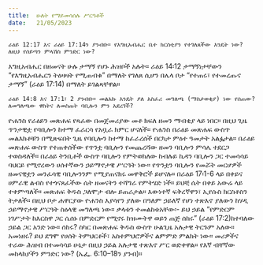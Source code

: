 ```yaml
---
title:  ሁለት የማይመሳሰሉ ሥርዓቶች
date:   21/05/2023
---
```


`ራዕይ 12:17 እና ራዕይ 17:14ን ያንብቡ። የእግዚአብሔር ቤተ ክርስቲያን የተገለጸችው እንዴት ነው? ለዚህ የሰይጣን ምላሽስ ምንድር ነው?`

እግዚአብሔር በዘመናት ሁሉ ታማኝ የሆኑ ሕዝቦች አሉት። ራዕይ 14፡12 ታማኝነታቸውን “የእግዚአብሔርን ትዕዛዛት የሚጠብቁ” በማለት የገለጸ ሲሆን በሌላ ቦታ “የተጠሩ፣ የተመረጡና ታማኝ” (ራዕይ 17:14) በማለት ይገልጻቸዋል።

`ራዕይ 14:8 እና 17:1፣ 2 ያንብቡ። መልአኩ እንዴት ያለ አስፈሪ መግለጫ (ማስታወቂያ) ነው የሰጠው? ለመግለጫው ዋስትና ለመስጠት ባቢሎን ምን አደረገች?`

ዮሐንስ የራዕይን መጽሐፍ የጻፈው በመጀመሪያው መቶ ክፍለ ዘመን ማብቂያ ላይ ነበር። በዚህ ጊዜ ጥንታዊቷ የባቢሎን ከተማ ፈራርሳ የአቧራ ክምር ሆናለች። ዮሐንስ በራዕይ መጽሐፍ ውስጥ መልእክቶቹን በሚጽፍበት ጊዜ የባቢሎን ከተማ ከፈራረሰች በርካታ ምዕተ ዓመታት አልፏታል። በራዕይ መጽሐፍ ውስጥ የተጠቀሰችው የጥንቷ ባቢሎን የመጨረሻው ዘመን ባቢሎን ምሳሌ ተደርጋ ተወስዳለች። በራዕይ ትንቢቶች ውስጥ ባቢሎን የምትወክለው ከብሉይ ኪዳን ባቢሎን ጋር ተመሳሳይ ባህርይ የሚኖረውን ሀሰተኛውን ኃይማኖታዊ ሥርዓት ነው። የጥንቷን ባቢሎን የመሯት መርሆዎች ዘመናዊቷን መንፈሳዊ ባቢሎንንም የሚያጠናክሩ መዋቅሮች ይሆናሉ። በራዕይ 17፡1-6 ላይ በቀይና ሀምራዊ ልብስ የተጎናጸፈችው ሴት ዘመናትን ተሻግራ የምትሄድ ነች። ይህቺ ሴት በቀይ አውሬ ላይ ተቀምጣለች። መጽሐፍ ቅዱስ ጋለሞታ ብሎ ይጠራታል። እውነተኛ ፍቅረኛዋን፣ ኢየሱስ ክርስቶስን ትታለች። በዚህ ቦታ ሐዋርያው ዮሐንስ እያሳየን ያለው በዓለም ኃይለኛ የሆነ ተጽእኖ ያለውን ከሃዲ ኃይማኖታዊ ሥርዓት ስዕላዊ መግለጫ ነው። ቃላቱን ተመልከቱአቸው፡- ይህ ኃይል “የምድርም ነገሥታት ከእርስዋ ጋር ሴሰኑ በምድርም የሚኖሩ ከዝሙትዋ ወይን ጠጅ ሰከሩ” (ራዕይ 17:2)ከተባለው ኃይል ጋር አንድ ነው። ሰከሩ? ስካር በመጽሐፍ ቅዱስ ውስጥ ሁልጊዜ አሉታዊ ትርጉም አለው። አመነዘሩ? ይህ ደግሞ የሀሰት ትምህርቶች፣ አስተምህሮዎችና ልምምድ ምልክት ነው። መሪዎችና ተራው ሕዝብ በተመሳሳይ ሁኔታ በዚህ ኃይል አሉታዊ ተጽእኖ ሥር ወድቀዋል። የእኛ ብቸኛው መከላከያችን ምንድር ነው? (ኤፌ. 6:10–18ን ያንብ)።